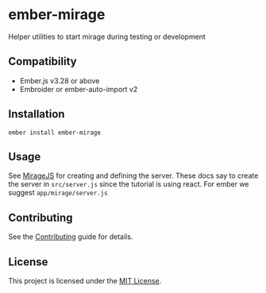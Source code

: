 # ember-mirage

Helper utilities to start mirage during testing or development

## Compatibility

- Ember.js v3.28 or above
- Embroider or ember-auto-import v2

## Installation

```
ember install ember-mirage
```

## Usage

See [MirageJS](https://miragejs.com/tutorial/part-1/) for creating and defining the server. These docs say to create 
the server in `src/server.js` since the tutorial is using react. For ember we suggest `app/mirage/server.js`

## Contributing

See the [Contributing](CONTRIBUTING.md) guide for details.

## License

This project is licensed under the [MIT License](LICENSE.md).

